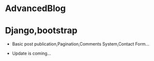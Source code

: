 # AdvancedBlog

# Django,bootstrap

- Basic post publication,Pagination,Comments System,Contact Form...

- Update is coming...
